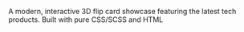 A modern, interactive 3D flip card showcase featuring the latest tech products. Built with pure CSS/SCSS and HTML
